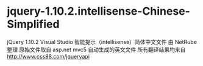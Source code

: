 jquery-1.10.2.intellisense-Chinese-Simplified
=============================================

jQuery 1.10.2 Visual Studio 智能提示（intellisense）简体中文文件
由 NetRube 整理
原始文件取自 asp.net mvc5 自动生成的英文文件
所有翻译结果均来自 http://www.css88.com/jqueryapi

